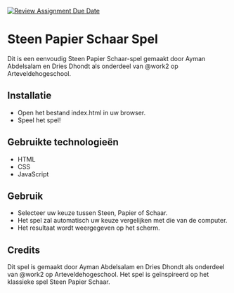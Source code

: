 [![Review Assignment Due Date](https://classroom.github.com/assets/deadline-readme-button-24ddc0f5d75046c5622901739e7c5dd533143b0c8e959d652212380cedb1ea36.svg)](https://classroom.github.com/a/XiFIQTfY)

# Steen Papier Schaar Spel

Dit is een eenvoudig Steen Papier Schaar-spel gemaakt door Ayman Abdelsalam en Dries Dhondt als onderdeel van @work2 op Arteveldehogeschool.

## Installatie

- Open het bestand index.html in uw browser.
- Speel het spel!

## Gebruikte technologieën

- HTML
- CSS
- JavaScript

## Gebruik

- Selecteer uw keuze tussen Steen, Papier of Schaar.
- Het spel zal automatisch uw keuze vergelijken met die van de computer.
- Het resultaat wordt weergegeven op het scherm.

## Credits

Dit spel is gemaakt door Ayman Abdelsalam en Dries Dhondt als onderdeel van @work2 op Arteveldehogeschool. Het spel is geïnspireerd op het klassieke spel Steen Papier Schaar.
